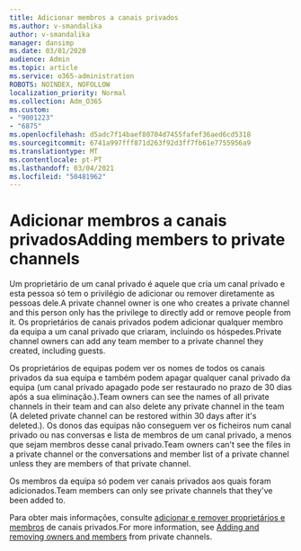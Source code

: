 ```yaml
---
title: Adicionar membros a canais privados
ms.author: v-smandalika
author: v-smandalika
manager: dansimp
ms.date: 03/01/2020
audience: Admin
ms.topic: article
ms.service: o365-administration
ROBOTS: NOINDEX, NOFOLLOW
localization_priority: Normal
ms.collection: Adm_O365
ms.custom:
- "9001223"
- "6875"
ms.openlocfilehash: d5adc7f14baef80704d7455fafef36aed6cd5318
ms.sourcegitcommit: 6741a997fff871d263f92d3ff7fb61e7755956a9
ms.translationtype: MT
ms.contentlocale: pt-PT
ms.lasthandoff: 03/04/2021
ms.locfileid: "50481962"
---
```

# <a name="adding-members-to-private-channels"></a><span data-ttu-id="16801-102">Adicionar membros a canais privados</span><span class="sxs-lookup"><span data-stu-id="16801-102">Adding members to private channels</span></span>

<span data-ttu-id="16801-103">Um proprietário de um canal privado é aquele que cria um canal privado e esta pessoa só tem o privilégio de adicionar ou remover diretamente as pessoas dele.</span><span class="sxs-lookup"><span data-stu-id="16801-103">A private channel owner is one who creates a private channel and this person only has the privilege to directly add or remove people from it.</span></span> <span data-ttu-id="16801-104">Os proprietários de canais privados podem adicionar qualquer membro da equipa a um canal privado que criaram, incluindo os hóspedes.</span><span class="sxs-lookup"><span data-stu-id="16801-104">Private channel owners can add any team member to a private channel they created, including guests.</span></span>

<span data-ttu-id="16801-105">Os proprietários de equipas podem ver os nomes de todos os canais privados da sua equipa e também podem apagar qualquer canal privado da equipa (um canal privado apagado pode ser restaurado no prazo de 30 dias após a sua eliminação.).</span><span class="sxs-lookup"><span data-stu-id="16801-105">Team owners can see the names of all private channels in their team and can also delete any private channel in the team (A deleted private channel can be restored within 30 days after it's deleted.).</span></span> <span data-ttu-id="16801-106">Os donos das equipas não conseguem ver os ficheiros num canal privado ou nas conversas e lista de membros de um canal privado, a menos que sejam membros desse canal privado.</span><span class="sxs-lookup"><span data-stu-id="16801-106">Team owners can't see the files in a private channel or the conversations and member list of a private channel unless they are members of that private channel.</span></span>

<span data-ttu-id="16801-107">Os membros da equipa só podem ver canais privados aos quais foram adicionados.</span><span class="sxs-lookup"><span data-stu-id="16801-107">Team members can only see private channels that they've been added to.</span></span>

<span data-ttu-id="16801-108">Para obter mais informações, consulte [adicionar e remover proprietários e membros](https://docs.microsoft.com/MicrosoftTeams/private-channels#adding-and-removing-owners-and-members) de canais privados.</span><span class="sxs-lookup"><span data-stu-id="16801-108">For more information, see [Adding and removing owners and members](https://docs.microsoft.com/MicrosoftTeams/private-channels#adding-and-removing-owners-and-members) from private channels.</span></span>

